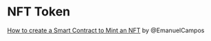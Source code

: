 # NFT Token
[How to create a Smart Contract to Mint an NFT](https://dev.to/emanuelferreira/how-to-create-a-smart-contract-to-mint-a-nft-2bbn) by @EmanuelCampos
